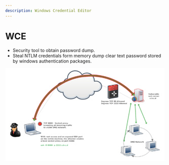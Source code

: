 ```yaml
---
description: Windows Credential Editor
---
```


# WCE

* Security tool to obtain password dump.
* Steal NTLM credentials form memory dump clear text password stored by windows authentication  packages.

![](../../.gitbook/assets/image%20%286%29.png)





